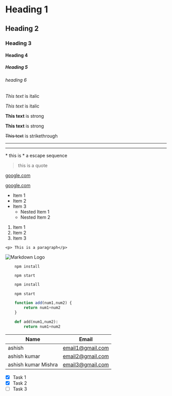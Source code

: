 <!-- Headings -->
# Heading 1
## Heading 2
### Heading 3
#### Heading 4
##### Heading 5
###### heading 6


<!-- Italics -->
*This text* is italic

_This text_ is italic


<!-- Strong -->
**This text** is strong

__This text__ is strong


<!-- Strikethrough -->
~~This text~~ is strikethrough


<!-- Horizontal Line -->
___
---

<!-- Escape a syntax -->
\* this is \* a escape sequence


<!-- Blockquote -->
> this is a quote


<!-- Link -->
[google.com](http://www.google.com)
<!-- Link with title -->
[google.com](http://www.google.com "google")


<!-- Unordered List -->
* Item 1
* Item 2
* Item 3
    * Nested Item 1
    * Nested Item 2


<!-- Ordered List -->
1. Item 1
1. Item 2
1. Item 3


<!-- Inline Code Block -->
`<p> This is a paragraph</p>`


<!-- Image -->
![Markdown Logo](https://markdown-here.com/img/icon256.png)


<!-- Github Markdown -->

<!-- code Blocks -->
```
    npm install

    npm start
```

```bash
    npm install

    npm start
```

```javascript
    function add(num1,num2) {
        return num1+num2
    }
```

```python
    def add(num1,num2):
        return num1+num2
```


<!-- Tables -->
| Name | Email |
| ------------------- | ---------- |
| ashish | email1@gmail.com |
| ashish kumar | email2@gmail.com |
| ashish kumar Mishra | email3@gmail.com |

<!-- Task List -->
* [x] Task 1
* [x] Task 2
* [ ] Task 3
